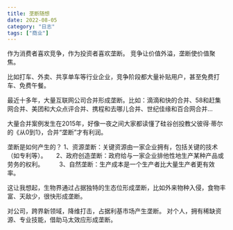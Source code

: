 ```yaml
---
title: 垄断随想
date: 2022-08-05
category: "日志"
tags: ["商业"]
---
```

作为消费者喜欢竞争，作为投资者喜欢垄断。
竞争让价值外溢，垄断使价值聚焦。

比如打车、外卖、共享单车等行业企业，竞争阶段都大量补贴用户，甚至免费打车、免费午餐。

最近十多年，大量互联网公司合并形成垄断。比如：滴滴和快的合并、58和赶集网合并、美团和大众点评合并、携程和去哪儿合并、世纪佳缘和百合网合并...

大量合并案例发生在2015年，好像一夜之间大家都读懂了硅谷创投教父彼得·蒂尔的《从0到1》，合并“垄断”才有利润。

垄断是如何产生的？
1、资源垄断：关键资源由一家企业拥有，包括关键的技术（如专利等）。  　
2、政府创造垄断：政府给与一家企业排他性地生产某种产品或劳务的权利。  　　
3、自然垄断：生产成本是一个生产者比大量生产者更有效率。

这让我想起，生物界通过占据独特的生态位形成垄断，比如外来物种入侵，食物丰富、天敌少，很快形成垄断。

对公司，跨界新领域，降维打击，占据利基市场产生垄断。
对个人，拥有稀缺资源、专业技能，借助马太效应形成垄断。
